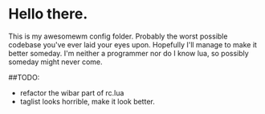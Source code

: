 # Hello there.
This is my awesomewm config folder. Probably the worst
possible codebase you've ever laid your eyes upon. Hopefully
I'll manage to make it better someday. I'm neither a
programmer nor do I know lua, so possibly someday might
never come.

##TODO:
* refactor the wibar part of rc.lua
* taglist looks horrible, make it look better.
